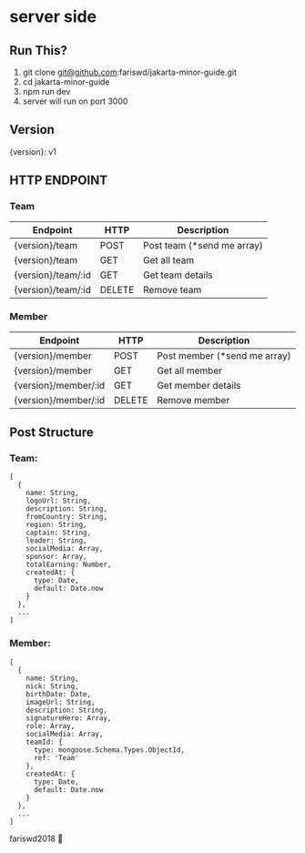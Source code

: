# server side

## Run This?
1. git clone git@github.com:fariswd/jakarta-minor-guide.git
2. cd jakarta-minor-guide
3. npm run dev
4. server will run on port 3000

## Version
{version}: v1

## HTTP ENDPOINT
### Team
Endpoint | HTTP | Description
---|---|---
{version}/team | POST | Post team (*send me array)
{version}/team | GET | Get all team
{version}/team/:id | GET | Get team details
{version}/team/:id | DELETE | Remove team

### Member
Endpoint | HTTP | Description
---|---|---
{version}/member | POST | Post member (*send me array)
{version}/member | GET | Get all member
{version}/member/:id | GET | Get member details
{version}/member/:id | DELETE | Remove member

## Post Structure
### Team:  
```
[
  {
    name: String,
    logoUrl: String,
    description: String,
    fromCountry: String,
    region: String,
    captain: String,
    leader: String,
    socialMedia: Array,
    sponsor: Array,
    totalEarning: Number,
    createdAt: {
      type: Date,
      default: Date.now
    }
  },
  ...
]
```

### Member:
```
[
  {
    name: String,
    nick: String,
    birthDate: Date,
    imageUrl: String,
    description: String,
    signatureHero: Array,
    role: Array,
    socialMedia: Array,
    teamId: {
      type: mongoose.Schema.Types.ObjectId,
      ref: 'Team'
    },
    createdAt: {
      type: Date,
      default: Date.now
    }
  },
  ...
]
```  

fariswd2018 :rocket:
